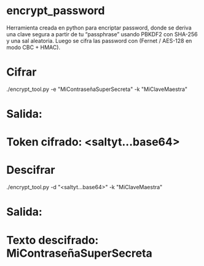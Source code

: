 # encrypt_password
Herramienta creada en python para encriptar password, donde se deriva una clave  segura a partir de tu “passphrase” usando PBKDF2 con SHA-256 y una sal aleatoria. Luego se cifra las password con (Fernet / AES-128 en modo CBC + HMAC).

 
# Cifrar
./encrypt_tool.py -e "MiContraseñaSuperSecreta" -k "MiClaveMaestra"
# Salida:
# Token cifrado: <saltyt...base64>

# Descifrar
./encrypt_tool.py -d "<saltyt...base64>" -k "MiClaveMaestra"
# Salida:
# Texto descifrado: MiContraseñaSuperSecreta
